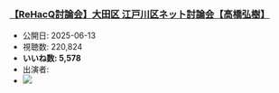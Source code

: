 ### [【ReHacQ討論会】大田区 江戸川区ネット討論会【高橋弘樹】](https://www.youtube.com/watch?v=Tzm8B5ip0RM)
-   公開日: 2025-06-13
-   視聴数: 220,824
-   **いいね数: 5,578**
-   出演者: 
- [![](https://img.youtube.com/vi/Tzm8B5ip0RM/hqdefault.jpg)](https://www.youtube.com/watch?v=Tzm8B5ip0RM)
